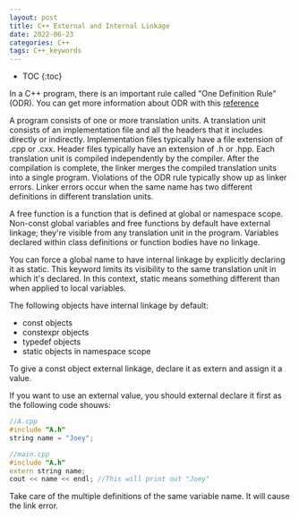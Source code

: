 ```yaml
---
layout: post
title: C++ External and Internal Linkage
date: 2022-06-23
categories: C++
tags: C++_keywords
---
```


* TOC
{:toc}

In a C++ program, there is an important rule called "One Definition Rule" (ODR). You can get more information about ODR with this [reference](https://en.cppreference.com/w/cpp/language/definition)

A program consists of one or more translation units. A translation unit consists of an implementation file and all the headers that it includes directly or indirectly. Implementation files typically have a file extension of .cpp or .cxx. Header files typically have an extension of .h or .hpp. Each translation unit is compiled independently by the compiler. After the compilation is complete, the linker merges the compiled translation units into a single program. Violations of the ODR rule typically show up as linker errors. Linker errors occur when the same name has two different definitions in different translation units.

A free function is a function that is defined at global or namespace scope. Non-const global variables and free functions by default have external linkage; they're visible from any translation unit in the program. Variables declared within class definitions or function bodies have no linkage.

You can force a global name to have internal linkage by explicitly declaring it as static. This keyword limits its visibility to the same translation unit in which it's declared. In this context, static means something different than when applied to local variables.

The following objects have internal linkage by default:

* const objects
* constexpr objects
* typedef objects
* static objects in namespace scope

To give a const object external linkage, declare it as extern and assign it a value.

If you want to use an external value, you should external declare it first as the following code shouws:

```cpp
//A.cpp
#include "A.h"
string name = "Joey";

//main.cpp
#include "A.h"
extern string name;
cout << name << endl; //This will print out "Joey"
```

Take care of the multiple definitions of the same variable name. It will cause the link error.
